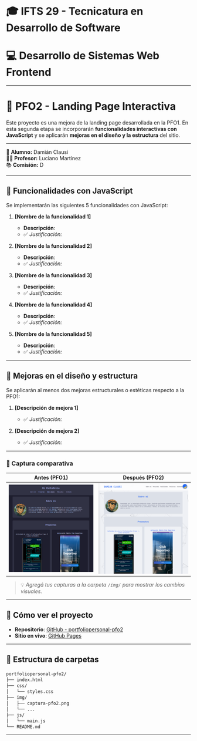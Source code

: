 # 🎓 IFTS 29 - Tecnicatura en Desarrollo de Software  

# 💻 Desarrollo de Sistemas Web Frontend

---

# 📄 PFO2 - Landing Page Interactiva

Este proyecto es una mejora de la landing page desarrollada en la PFO1. En esta segunda etapa se incorporarán **funcionalidades interactivas con JavaScript** y se aplicarán **mejoras en el diseño y la estructura** del sitio.

---

👤 **Alumno:** Damián Clausi  
🧑‍🏫 **Profesor:** Luciano Martinez  
📚 **Comisión:** D  

---

## 🧠 Funcionalidades con JavaScript

Se implementarán las siguientes 5 funcionalidades con JavaScript:

1. **[Nombre de la funcionalidad 1]**
   - **Descripción**:  
   - ✅ *Justificación:*

2. **[Nombre de la funcionalidad 2]**
   - **Descripción**:  
   - ✅ *Justificación:*

3. **[Nombre de la funcionalidad 3]**
   - **Descripción**:  
   - ✅ *Justificación:*

4. **[Nombre de la funcionalidad 4]**
   - **Descripción**:  
   - ✅ *Justificación:*

5. **[Nombre de la funcionalidad 5]**
   - **Descripción**:  
   - ✅ *Justificación:*

---

## 🎨 Mejoras en el diseño y estructura

Se aplicarán al menos dos mejoras estructurales o estéticas respecto a la PFO1:

1. **[Descripción de mejora 1]**
   - ✅ *Justificación:*

2. **[Descripción de mejora 2]**
   - ✅ *Justificación:*

---

### 📸 Captura comparativa

| Antes (PFO1) | Después (PFO2) |
|--------------|----------------|
| ![Antes](img/captura-pfo1.png) | ![Después](img/captura-pfo2.png) |

> 💡 *Agregá tus capturas a la carpeta `/img/` para mostrar los cambios visuales.*

---

## 🚀 Cómo ver el proyecto

- **Repositorio**: [GitHub - portfoliopersonal-pfo2](https://github.com/damianclausi/portfoliopersonal-pfo2)
- **Sitio en vivo**: [GitHub Pages](https://damianclausi.github.io/portfoliopersonal-pfo2/)

---

## 📁 Estructura de carpetas

```
portfoliopersonal-pfo2/
├── index.html
├── css/
│   └── styles.css
├── img/
│   ├── captura-pfo2.png
│   └── ...
├── js/
│   └── main.js
└── README.md
```

---

